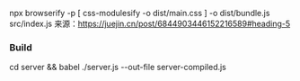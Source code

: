 npx browserify -p [ css-modulesify -o dist/main.css ] -o dist/bundle.js src/index.js
来源：https://juejin.cn/post/6844903446152216589#heading-5

### Build

cd server && babel ./server.js --out-file server-compiled.js